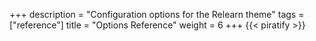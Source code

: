 +++
description = "Configuration options for the Relearn theme"
tags = ["reference"]
title = "Options Reference"
weight = 6
+++
{{< piratify >}}